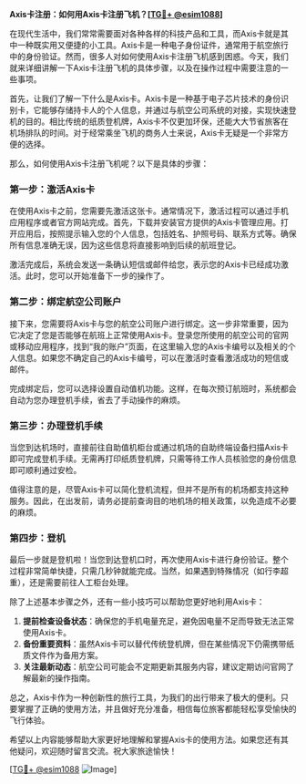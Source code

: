 **Axis卡注册：如何用Axis卡注册飞机？[[TG💪+ @esim1088](https://t.me/s/esim1088)]**

在现代生活中，我们常常需要面对各种各样的科技产品和工具，而Axis卡就是其中一种既实用又便捷的小工具。Axis卡是一种电子身份证件，通常用于航空旅行中的身份验证。然而，很多人对如何使用Axis卡注册飞机感到困惑。今天，我们就来详细讲解一下Axis卡注册飞机的具体步骤，以及在操作过程中需要注意的一些事项。

首先，让我们了解一下什么是Axis卡。Axis卡是一种基于电子芯片技术的身份识别卡，它能够存储持卡人的个人信息，并通过与航空公司系统的对接，实现快速登机的目的。相比传统的纸质登机牌，Axis卡不仅更加环保，还能大大节省旅客在机场排队的时间。对于经常乘坐飞机的商务人士来说，Axis卡无疑是一个非常方便的选择。

那么，如何使用Axis卡注册飞机呢？以下是具体的步骤：

### 第一步：激活Axis卡

在使用Axis卡之前，您需要先激活这张卡。通常情况下，激活过程可以通过手机应用程序或者官方网站完成。首先，下载并安装官方提供的Axis卡管理应用。打开应用后，按照提示输入您的个人信息，包括姓名、护照号码、联系方式等。确保所有信息准确无误，因为这些信息将直接影响到后续的航班登记。

激活完成后，系统会发送一条确认短信或邮件给您，表示您的Axis卡已经成功激活。此时，您可以开始准备下一步的操作了。

### 第二步：绑定航空公司账户

接下来，您需要将Axis卡与您的航空公司账户进行绑定。这一步非常重要，因为它决定了您是否能够在航班上正常使用Axis卡。登录您所使用的航空公司的官网或移动应用程序，找到“我的账户”页面，在这里输入您的Axis卡编号以及相关的个人信息。如果您不确定自己的Axis卡编号，可以在激活时查看激活成功的短信或邮件。

完成绑定后，您可以选择设置自动值机功能。这样，在每次预订航班时，系统都会自动为您办理登机手续，省去了手动操作的麻烦。

### 第三步：办理登机手续

当您到达机场时，直接前往自助值机柜台或通过机场的自助终端设备扫描Axis卡即可完成登机手续。无需再打印纸质登机牌，只需等待工作人员核验您的身份信息即可顺利通过安检。

值得注意的是，尽管Axis卡可以简化登机流程，但并不是所有的机场都支持这种服务。因此，在出发前，请务必提前查询目的地机场的相关政策，以免造成不必要的麻烦。

### 第四步：登机

最后一步就是登机啦！当您到达登机口时，再次使用Axis卡进行身份验证。整个过程非常简单快捷，只需几秒钟就能完成。当然，如果遇到特殊情况（如行李超重），还是需要前往人工柜台处理。

除了上述基本步骤之外，还有一些小技巧可以帮助您更好地利用Axis卡：

1. **提前检查设备状态**：确保您的手机电量充足，避免因电量不足而导致无法正常使用Axis卡。
2. **备份重要资料**：虽然Axis卡可以替代传统登机牌，但在某些情况下仍需携带纸质文件作为备用方案。
3. **关注最新动态**：航空公司可能会不定期更新其服务内容，建议定期访问官网了解最新的操作指南。

总之，Axis卡作为一种创新性的旅行工具，为我们的出行带来了极大的便利。只要掌握了正确的使用方法，并且做好充分准备，相信每位旅客都能轻松享受愉快的飞行体验。

希望以上内容能够帮助大家更好地理解和掌握Axis卡的使用方法。如果您还有其他疑问，欢迎随时留言交流。祝大家旅途愉快！

[[TG💪+ @esim1088](https://t.me/s/esim1088) ![Image](https://i.postimg.cc/4NQfJmqS/Snipaste-2025-05-13-00-14-12.png)]